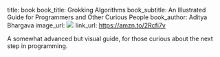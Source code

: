 title: book
book_title: Grokking Algorithms
book_subtitle: An Illustrated Guide for Programmers and Other Curious People
book_author: Aditya Bhargava
image_url: <a href="https://www.amazon.com/Grokking-Algorithms-illustrated-programmers-curious/dp/1617292230/ref=as_li_ss_il?ie=UTF8&qid=1546903180&sr=8-1&keywords=grokking+algorithm&linkCode=li3&tag=expaand-20&linkId=2ec411eb79c2db1267d4e1ce1a6ae0bd&language=en_US" target="_blank"><img border="0" src="//ws-na.amazon-adsystem.com/widgets/q?_encoding=UTF8&ASIN=1617292230&Format=_SL250_&ID=AsinImage&MarketPlace=US&ServiceVersion=20070822&WS=1&tag=expaand-20&language=en_US" ></a><img src="https://ir-na.amazon-adsystem.com/e/ir?t=expaand-20&language=en_US&l=li3&o=1&a=1617292230" width="1" height="1" border="0" alt="" style="border:none !important; margin:0px !important;" />
link_url: https://amzn.to/2Rcfi7v

A somewhat advanced but visual guide, for those curious about the next step in programming.
